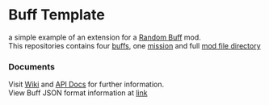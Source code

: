 # Buff Template

a simple example of an extension for a [Random Buff](https://github.com/rwmoddingch/RandomBuff) mod.\
This repositories contains four [buffs](BuffTemplate/Buffs), one [mission](BuffTemplate/Missions) and full [mod file directory](mod)

### Documents
Visit [Wiki](https://rwmoddingch.github.io/ChModdingWiki/RandomBuff/) and [API Docs](https://rwmoddingch.github.io/RandomBuff-API/api/) for further information.\
View Buff JSON format information at [link]([https://rwmoddingch.github.io/ChModdingWiki/RandomBuff/](https://rwmoddingch.github.io/ChModdingWiki/RandomBuff/%E9%85%8D%E7%BD%AE%E6%96%87%E4%BB%B6/))
